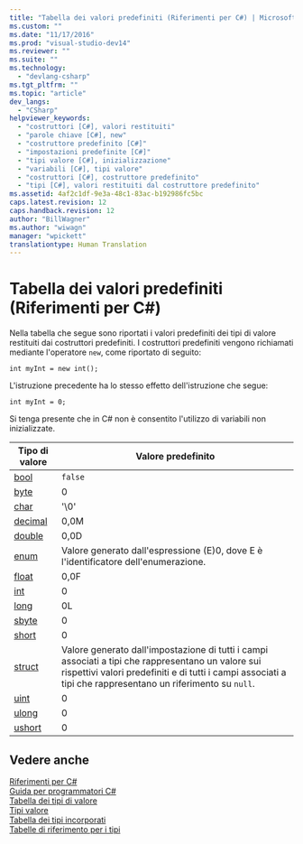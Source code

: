 ```yaml
---
title: "Tabella dei valori predefiniti (Riferimenti per C#) | Microsoft Docs"
ms.custom: ""
ms.date: "11/17/2016"
ms.prod: "visual-studio-dev14"
ms.reviewer: ""
ms.suite: ""
ms.technology: 
  - "devlang-csharp"
ms.tgt_pltfrm: ""
ms.topic: "article"
dev_langs: 
  - "CSharp"
helpviewer_keywords: 
  - "costruttori [C#], valori restituiti"
  - "parole chiave [C#], new"
  - "costruttore predefinito [C#]"
  - "impostazioni predefinite [C#]"
  - "tipi valore [C#], inizializzazione"
  - "variabili [C#], tipi valore"
  - "costruttori [C#], costruttore predefinito"
  - "tipi [C#], valori restituiti dal costruttore predefinito"
ms.assetid: 4af2c1df-9e3a-48c1-83ac-b192986fc5bc
caps.latest.revision: 12
caps.handback.revision: 12
author: "BillWagner"
ms.author: "wiwagn"
manager: "wpickett"
translationtype: Human Translation
---
```

# Tabella dei valori predefiniti (Riferimenti per C#)
Nella tabella che segue sono riportati i valori predefiniti dei tipi di valore restituiti dai costruttori predefiniti.  I costruttori predefiniti vengono richiamati mediante l'operatore `new`, come riportato di seguito:  
  
```  
int myInt = new int();  
```  
  
 L'istruzione precedente ha lo stesso effetto dell'istruzione che segue:  
  
```  
int myInt = 0;  
```  
  
 Si tenga presente che in C\# non è consentito l'utilizzo di variabili non inizializzate.  
  
|Tipo di valore|Valore predefinito|  
|--------------------|------------------------|  
|[bool](../../../csharp/language-reference/keywords/bool.md)|`false`|  
|[byte](../../../csharp/language-reference/keywords/byte.md)|0|  
|[char](../../../csharp/language-reference/keywords/char.md)|'\\0'|  
|[decimal](../../../csharp/language-reference/keywords/decimal.md)|0,0M|  
|[double](../../../csharp/language-reference/keywords/double.md)|0,0D|  
|[enum](../../../csharp/language-reference/keywords/enum.md)|Valore generato dall'espressione \(E\)0, dove E è l'identificatore dell'enumerazione.|  
|[float](../../../csharp/language-reference/keywords/float.md)|0,0F|  
|[int](../../../csharp/language-reference/keywords/int.md)|0|  
|[long](../../../csharp/language-reference/keywords/long.md)|0L|  
|[sbyte](../../../csharp/language-reference/keywords/sbyte.md)|0|  
|[short](../../../csharp/language-reference/keywords/short.md)|0|  
|[struct](../../../csharp/language-reference/keywords/struct.md)|Valore generato dall'impostazione di tutti i campi associati a tipi che rappresentano un valore sui rispettivi valori predefiniti e di tutti i campi associati a tipi che rappresentano un riferimento su `null`.|  
|[uint](../../../csharp/language-reference/keywords/uint.md)|0|  
|[ulong](../../../csharp/language-reference/keywords/ulong.md)|0|  
|[ushort](../../../csharp/language-reference/keywords/ushort.md)|0|  
  
## Vedere anche  
 [Riferimenti per C\#](../../../csharp/language-reference/index.md)   
 [Guida per programmatori C\#](../../../csharp/programming-guide/index.md)   
 [Tabella dei tipi di valore](../../../csharp/language-reference/keywords/value-types-table.md)   
 [Tipi valore](../../../csharp/language-reference/keywords/value-types.md)   
 [Tabella dei tipi incorporati](../../../csharp/language-reference/keywords/built-in-types-table.md)   
 [Tabelle di riferimento per i tipi](../../../csharp/language-reference/keywords/reference-tables-for-types.md)